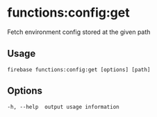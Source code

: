 # functions:config:get

Fetch environment config stored at the given path

## Usage
```
firebase functions:config:get [options] [path]
```

## Options
```
-h, --help  output usage information
```
